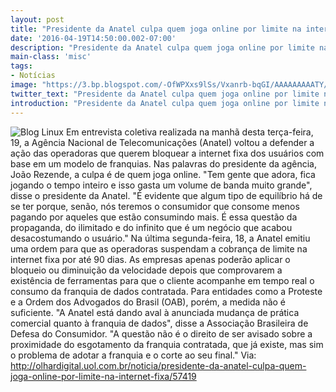 ```yaml
---
layout: post
title: "Presidente da Anatel culpa quem joga online por limite na internet fixa"
date: '2016-04-19T14:50:00.002-07:00'
description: "Presidente da Anatel culpa quem joga online por limite na internet fixa"
main-class: 'misc'
tags:
- Notícias
image: "https://3.bp.blogspot.com/-OfWPXxs9lSs/Vxanrb-bqGI/AAAAAAAAATY/eFbk6-ulGH4OUSsZ7uRLPrFccvnVN-1kACLcB/s72-c/Presidente%2Bda%2BAnatel%2Bculpa%2Bquem%2Bjoga%2Bonline%2Bpor%2Blimite%2Bna%2Binternet%2Bfixa.jpg"
twitter_text: "Presidente da Anatel culpa quem joga online por limite na internet fixa"
introduction: "Presidente da Anatel culpa quem joga online por limite na internet fixa"
---
```

![Blog Linux](https://3.bp.blogspot.com/-OfWPXxs9lSs/Vxanrb-bqGI/AAAAAAAAATY/eFbk6-ulGH4OUSsZ7uRLPrFccvnVN-1kACLcB/s640/Presidente%2Bda%2BAnatel%2Bculpa%2Bquem%2Bjoga%2Bonline%2Bpor%2Blimite%2Bna%2Binternet%2Bfixa.jpg "Blog Linux")
Em entrevista coletiva realizada na manhã desta terça-feira, 19, a Agência Nacional de Telecomunicações (Anatel) voltou a defender a ação das operadoras que querem bloquear a internet fixa dos usuários com base em um modelo de franquias. Nas palavras do presidente da agência, João Rezende, a culpa é de quem joga online.
"Tem gente que adora, fica jogando o tempo inteiro e isso gasta um volume de banda muito grande", disse o presidente da Anatel. "É evidente que algum tipo de equilíbrio há de se ter porque, senão, nós teremos o consumidor que consome menos pagando por aqueles que estão consumindo mais. É essa questão da propaganda, do ilimitado e do infinito que é um negócio que acabou desacostumando o usuário."
Na última segunda-feira, 18, a Anatel emitiu uma ordem para que as operadoras suspendam a cobrança de limite na internet fixa por até 90 dias. As empresas apenas poderão aplicar o bloqueio ou diminuição da velocidade depois que comprovarem a existência de ferramentas para que o cliente acompanhe em tempo real o consumo da franquia de dados contratada.
Para entidades como a Proteste e a Ordem dos Advogados do Brasil (OAB), porém, a medida não é suficiente. "A Anatel está dando aval à anunciada mudança de prática comercial quanto à franquia de dados", disse a Associação Brasileira de Defesa do Consumidor. "A questão não é o direito de ser avisado sobre a proximidade do esgotamento da franquia contratada, que já existe, mas sim o problema de adotar a franquia e o corte ao seu final."
Via: http://olhardigital.uol.com.br/noticia/presidente-da-anatel-culpa-quem-joga-online-por-limite-na-internet-fixa/57419
